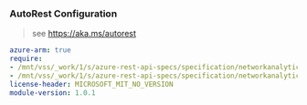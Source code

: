 ### AutoRest Configuration

> see https://aka.ms/autorest

``` yaml
azure-arm: true
require:
- /mnt/vss/_work/1/s/azure-rest-api-specs/specification/networkanalytics/resource-manager/readme.md
- /mnt/vss/_work/1/s/azure-rest-api-specs/specification/networkanalytics/resource-manager/readme.go.md
license-header: MICROSOFT_MIT_NO_VERSION
module-version: 1.0.1
```
